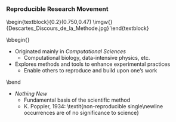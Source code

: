 ### Reproducible Research Movement

<!-- Courtesy L. Nussbaum -->

\begin{textblock}{0.2}(0.750,0.47)
  \imgw{}{Descartes_Discours_de_la_Methode.jpg}
\end{textblock}


\bbegin{}

* Originated mainly in _Computational Sciences_
     - Computational biology, data-intensive physics, etc.
* Explores methods and tools to enhance experimental practices
     - Enable others to reproduce and build upon one’s work

\bend

* _Nothing New_
     - Fundamental basis of the scientific method
     - K. Poppler, 1934: \textit{non-reproducible single\newline occurrences are of no significance to science}
